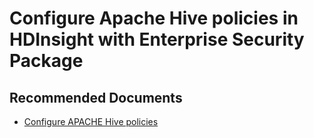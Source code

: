 <properties
    pageTitle="APACHE Hive Policies"
    description="APACHE Hive Policies"
    service="microsoft.hdinsight"
    resource="clusters"
    authors="bharathsreenivas"
    ms.author="v-anukar"
    displayOrder=""
    selfHelpType="generic"
    supportTopicIds="32629066"
    resourceTags=""
    productPesIds="15078"
    cloudEnvironments="public"
	articleId="881a77e4-10ca-4b81-9833-5173293b95c1"
/>

# Configure Apache Hive policies in HDInsight with Enterprise Security Package

## **Recommended Documents**

* [Configure APACHE Hive policies](https://docs.microsoft.com/azure/hdinsight/domain-joined/apache-domain-joined-run-hive)<br>
